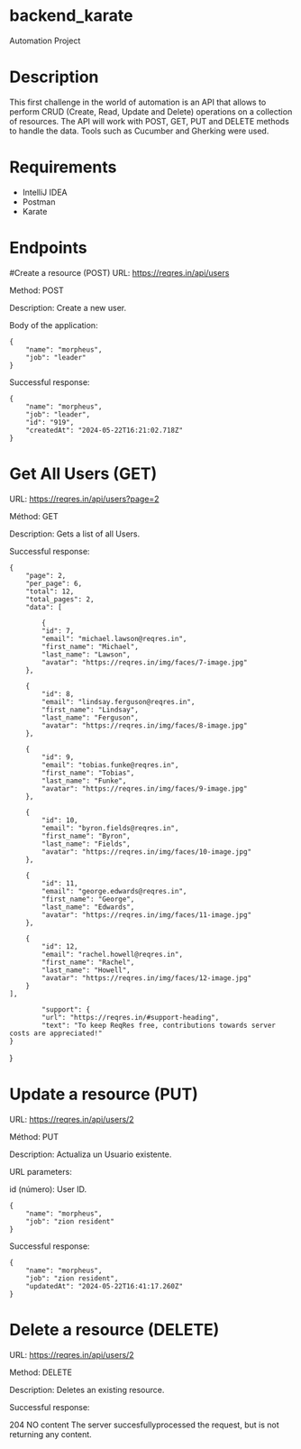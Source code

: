# backend_karate
Automation Project
# Description
This first challenge in the world of automation is an API that allows to perform CRUD (Create, Read, Update and Delete) operations on a collection of resources. The API will work with POST, GET, PUT and DELETE methods to handle the data.
Tools such as Cucumber and Gherking were used.
# Requirements
- IntelliJ IDEA
- Postman 
- Karate
# Endpoints
#Create a resource (POST)
URL: https://reqres.in/api/users

Method: POST

Description: Create a new user.

Body of the application:

    {
        "name": "morpheus",
        "job": "leader"
    }


Successful response:

    {
        "name": "morpheus",
        "job": "leader",
        "id": "919",
        "createdAt": "2024-05-22T16:21:02.718Z"
    }

# Get All Users (GET)

URL: https://reqres.in/api/users?page=2

Méthod: GET

Description: Gets a list of all Users.

Successful response:

    {
        "page": 2,
        "per_page": 6,
        "total": 12,
        "total_pages": 2,
        "data": [

            {
            "id": 7,
            "email": "michael.lawson@reqres.in",
            "first_name": "Michael",
            "last_name": "Lawson",
            "avatar": "https://reqres.in/img/faces/7-image.jpg"
        },

        {
            "id": 8,
            "email": "lindsay.ferguson@reqres.in",
            "first_name": "Lindsay",
            "last_name": "Ferguson",
            "avatar": "https://reqres.in/img/faces/8-image.jpg"
        },

        {
            "id": 9,
            "email": "tobias.funke@reqres.in",
            "first_name": "Tobias",
            "last_name": "Funke",
            "avatar": "https://reqres.in/img/faces/9-image.jpg"
        },

        {
            "id": 10,
            "email": "byron.fields@reqres.in",
            "first_name": "Byron",
            "last_name": "Fields",
            "avatar": "https://reqres.in/img/faces/10-image.jpg"
        },

        {
            "id": 11,
            "email": "george.edwards@reqres.in",
            "first_name": "George",
            "last_name": "Edwards",
            "avatar": "https://reqres.in/img/faces/11-image.jpg"
        },

        {
            "id": 12,
            "email": "rachel.howell@reqres.in",
            "first_name": "Rachel",
            "last_name": "Howell",
            "avatar": "https://reqres.in/img/faces/12-image.jpg"
        }
    ],
 
            "support": {
            "url": "https://reqres.in/#support-heading",
            "text": "To keep ReqRes free, contributions towards server costs are appreciated!"
    }
}

# Update a resource (PUT)

URL: https://reqres.in/api/users/2

Méthod: PUT

Description: Actualiza un Usuario existente.

URL parameters:

id (número): User ID.

    {
        "name": "morpheus",
        "job": "zion resident"
    }
    
Successful response:

    {
        "name": "morpheus",
        "job": "zion resident",
        "updatedAt": "2024-05-22T16:41:17.260Z"
    }

# Delete a resource (DELETE)
URL: https://reqres.in/api/users/2

Method: DELETE

Description: Deletes an existing resource.

Successful response:

204 NO content
The server succesfullyprocessed the request,
but is not returning any content.
